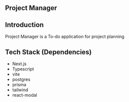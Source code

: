 Project Manager
-----

## Introduction

Project Manager is a To-do application for project planning

## Tech Stack (Dependencies)
* Next.js
* Typescript
* vite
* postgres
* prisma
* tailwind
* react-modal
```
